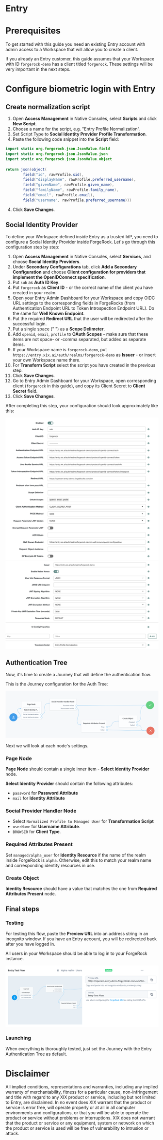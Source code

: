 # Entry

# Prerequisites

To get started with this guide you need an existing Entry account with admin access to a Workspace that will allow you to create a client.

If you already an Entry customer, this guide assumes that your Workspace with ID `forgerock-demo` has a client titled `forgerock`. These settings will be very important in the next steps.

# Configure biometric login with Entry

## Create normalization script

1. Open **Access Management** in Native Consoles, select **Scripts** and click **New Script**.
2. Choose a name for the script, e.g. "Entry Profile Normalization".
3. Set Script Type to **Social Identity Provider Profile Transformation**.
4. Paste the following code snippet into the **Script** field:

```java
import static org.forgerock.json.JsonValue.field
import static org.forgerock.json.JsonValue.json
import static org.forgerock.json.JsonValue.object

return json(object(
        field("id", rawProfile.sid),
        field("displayName", rawProfile.preferred_username),
        field("givenName", rawProfile.given_name),
        field("familyName", rawProfile.family_name),
        field("email", rawProfile.email),
        field("username", rawProfile.preferred_username)))
```

4. Click **Save Changes**.

## Social Identity Provider

To define your Workspace defined inside Entry as a trusted IdP, you need to configure a Social Identity Provider inside ForgeRock. Let's go through this configuration step by step:

1. Open **Access Management** in Native Consoles, select **Services**, and choose **Social Identity Providers**.
2. Under **Secondary Configurations** tab, click **Add a Secondary Configuration** and choose **Client configuration for providers that implement the OpenIDConnect specification**.
3. Put `sub` as **Auth ID Key**.
4. Put `forgerock` as **Client ID** - or the correct name of the client you have created in your realm.
5. Open your Entry Admin Dashboard for your Workspace and copy OIDC URL settings to the corresponding fields in ForgeRocks (from Authentication Endpoint URL to Token Introspection Endpoint URL). Do the same for **Well Known Endpoint**.
6. Put the required **Redirect URL** that the user will be redirected after the successful login.
7. Put a single space (" ") as a **Scope Delimeter**.
8. Add `openid`, `email`, `profile` to **OAuth Scopes** - make sure that these items are not space- or -comma separated, but added as separate items.
9. If your Workspace name is `forgerock-demo`, put `https://entry.xix.ai/auth/realms/forgerock-demo` as **Issuer** - or insert your own Workspace name there.
10. For **Transform Script** select the script you have created in the previous step.
11. Click **Save Changes**.
12. Go to Entry Admin Dashboard for your Workspace, open corresponding client (`forgerock` in this guide), and copy its Client Secret to **Client Secret** field. 
13. Click **Save Changes**.

After completing this step, your configuration should look approximately like this:

![](idp_config_part1.png)
![](idp_config_part2.png)

## Authentication Tree

Now, it's time to create a Journey that will define the authentication flow.

This is the Journey configuration for the Auth Tree:

![](auth_flow.png)

Next we will look at each node's settings.

### Page Node

**Page Node** should contain a single inner item - **Select Identity Provider** node.

**Select Identity Provider** should contain the following attributes:
- `password` for **Password Attribute**
- `mail` for **Identity Attribute**

### Social Provider Handler Node

- Select `Normalized Profile to Managed User` for **Transformation Script**
- `userName` for **Username Attribute**.
- `BROWSER` for **Client Type**.

### Required Attributes Present

Set `managed/alpha_user` for **Identity Resource** if the name of the realm inside ForgeRock is `alpha`. Otherwise, edit this to match your realm name and corresponding identity resources in use.

### Create Object

**Identity Resource** should have a value that matches the one from **Required Attributes Present** node.


## Final steps

### Testing

For testing this flow, paste the **Preview URL** into an address string in an incognito window. If you have an Entry account, you will be redirected back after you have logged in.

All users in your Workspace should be able to log in to your ForgeRock instance.

![](flow_menu.png)

### Launching

When everything is thoroughly tested, just set the Journey with the Entry Authentication Tree as default.

# Disclaimer

All implied conditions, representations and warranties, including any implied warranty of merchantability, fitness for a particular cause, non-infringement and title with regard to any XIX product or service, including but not limited to Entry, are disclaimed. In no event does XIX warrant that the product or service is error free, will operate properly or at all in all computer environments and configurations, or that you will be able to operate the product or service without problems or interruptions. XIX does not warrant that the product or service or any equipment, system or network on which the product or service is used will be free of vulnerability to intrusion or attack.
